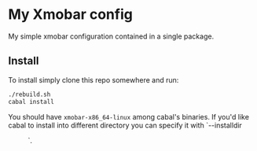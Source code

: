 # My Xmobar config

My simple xmobar configuration contained in a single package.

## Install

To install simply clone this repo somewhere and run:

```bash
./rebuild.sh
cabal install
```

You should have `xmobar-x86_64-linux` among cabal's binaries. If you'd like
cabal to install into different directory you can specify it with `--installdir
<dir>`.

